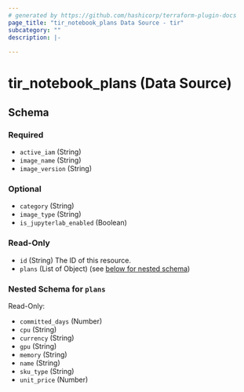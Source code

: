 ```yaml
---
# generated by https://github.com/hashicorp/terraform-plugin-docs
page_title: "tir_notebook_plans Data Source - tir"
subcategory: ""
description: |-
  
---
```


# tir_notebook_plans (Data Source)





<!-- schema generated by tfplugindocs -->
## Schema

### Required

- `active_iam` (String)
- `image_name` (String)
- `image_version` (String)

### Optional

- `category` (String)
- `image_type` (String)
- `is_jupyterlab_enabled` (Boolean)

### Read-Only

- `id` (String) The ID of this resource.
- `plans` (List of Object) (see [below for nested schema](#nestedatt--plans))

<a id="nestedatt--plans"></a>
### Nested Schema for `plans`

Read-Only:

- `committed_days` (Number)
- `cpu` (String)
- `currency` (String)
- `gpu` (String)
- `memory` (String)
- `name` (String)
- `sku_type` (String)
- `unit_price` (Number)
